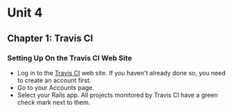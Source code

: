 # Unit 4
## Chapter 1: Travis CI

### Setting Up On the Travis CI Web Site
* Log in to the [Travis CI](https://travis-ci.org/) web site.  If you haven't already done so, you need to create an account first.
* Go to your Accounts page.
* Select your Rails app.  All projects monitored by Travis CI have a green check mark next to them.
